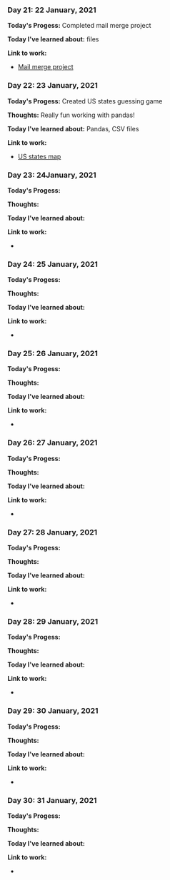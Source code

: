 ### Day 21: 22 January, 2021
**Today's Progess:**  Completed mail merge project

**Today I've learned about:**  files

**Link to work:**

* [Mail merge project](https://github.com/bethpritchard/100DaysOfCodeBootcamp/tree/master/Day24)

### Day 22: 23 January, 2021
**Today's Progess:**  Created US states guessing game

**Thoughts:** Really fun working with pandas!

**Today I've learned about:** Pandas, CSV files

**Link to work:**

* [US states map](https://github.com/bethpritchard/100DaysOfCodeBootcamp/tree/master/Day25/US_States_Game)

### Day 23:  24January, 2021
**Today's Progess:**  

**Thoughts:** 

**Today I've learned about:**

**Link to work:**

* []()

### Day 24: 25 January, 2021
**Today's Progess:**  

**Thoughts:** 

**Today I've learned about:**

**Link to work:**

* []()

### Day 25: 26 January, 2021
**Today's Progess:**  

**Thoughts:** 

**Today I've learned about:**

**Link to work:**

* []()

### Day 26: 27 January, 2021
**Today's Progess:**  

**Thoughts:** 

**Today I've learned about:**

**Link to work:**

* []()

### Day 27: 28 January, 2021
**Today's Progess:**  

**Thoughts:** 

**Today I've learned about:**

**Link to work:**

* []()

### Day 28: 29 January, 2021
**Today's Progess:**  

**Thoughts:** 

**Today I've learned about:**

**Link to work:**

* []()

### Day 29: 30 January, 2021
**Today's Progess:**  

**Thoughts:** 

**Today I've learned about:**

**Link to work:**

* []()

### Day 30: 31 January, 2021
**Today's Progess:**  

**Thoughts:** 

**Today I've learned about:**

**Link to work:**

* []()




















<!--
### Day 21:  January, 2021
**Today's Progess:**  

**Thoughts:** 

**Today I've learned about:**

**Link to work:**

* []()

### Day 22:  January, 2021
**Today's Progess:**  

**Thoughts:** 

**Today I've learned about:**

**Link to work:**

* []()

### Day 23:  January, 2021
**Today's Progess:**  

**Thoughts:** 

**Today I've learned about:**

**Link to work:**

* []()

### Day 24:  January, 2021
**Today's Progess:**  

**Thoughts:** 

**Today I've learned about:**

**Link to work:**

* []()

### Day 25:  January, 2021
**Today's Progess:**  

**Thoughts:** 

**Today I've learned about:**

**Link to work:**

* []()

### Day 26:  January, 2021
**Today's Progess:**  

**Thoughts:** 

**Today I've learned about:**

**Link to work:**

* []()

### Day 27:  January, 2021
**Today's Progess:**  

**Thoughts:** 

**Today I've learned about:**

**Link to work:**

* []()

### Day 28:  January, 2021
**Today's Progess:**  

**Thoughts:** 

**Today I've learned about:**

**Link to work:**

* []()

### Day 29:  January, 2021
**Today's Progess:**  

**Thoughts:** 

**Today I've learned about:**

**Link to work:**

* []()

### Day 30:  January, 2021
**Today's Progess:**  

**Thoughts:** 

**Today I've learned about:**

**Link to work:**

* []()






-->
